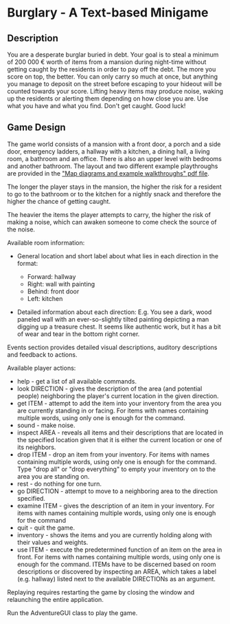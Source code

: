 # Burglary - A Text-based Minigame

## Description

You are a desperate burglar buried in debt. Your goal is to steal a minimum of 200 000 € worth of items from a mansion during night-time without getting caught by the residents in order to pay off the debt. The more you score on top, the better. You can only carry so much at once, but anything you manage to deposit on the street before escaping to your hideout will be counted towards your score. Lifting heavy items may produce noise, waking up the residents or alerting them depending on how close you are. Use what you have and what you find. Don't get caught. Good luck!

## Game Design

The game world consists of a mansion with a front door, a porch and a side door, emergency ladders, a hallway with a kitchen, a dining hall, a living room, a bathroom and an office. There is also an upper level with bedrooms and another bathroom. The layout and two different example playthroughs are provided in the ["Map diagrams and example walkthroughs" pdf file](https://github.com/MiroKeimioniemi/Burglary-A-Text-based-Minigame/blob/master/Map%20diagram%20and%20example%20walkthroughs.pdf).

The longer the player stays in the mansion, the higher the risk for a resident to go to the bathroom or to the kitchen for a nightly snack and therefore the higher the chance of getting caught.

The heavier the items the player attempts to carry, the higher the risk of making a noise, which can awaken someone to come check the source of the noise.

Available room information:

- General location and short label about what lies in each direction in the format:

    - Forward: hallway
    - Right: wall with painting
    - Behind: front door
    - Left: kitchen

- Detailed information about each direction:
  E.g. You see a dark, wood paneled wall with an ever-so-slightly tilted painting depicting a man digging up a treasure chest. It seems like authentic work, but it 
  has a bit of wear and tear in the bottom right corner.

Events section provides detailed visual descriptions, auditory descriptions and feedback to actions.

Available player actions:

- help - get a list of all available commands.
- look DIRECTION - gives the description of the area (and potential people) neighboring the player's current location in the given direction.
- get ITEM - attempt to add the item into your inventory from the area you are currently standing in or facing. For items with names containing multiple words, using only one is enough for the command.
- sound - make noise.
- inspect AREA - reveals all items and their descriptions that are located in the specified location given that it is either the current location or one of its neighbors.
- drop ITEM - drop an item from your inventory. For items with names containing multiple words, using only one is enough for the command. Type "drop all" or "drop everything" to empty your inventory on to the area you are standing on.
- rest - do nothing for one turn.
- go DIRECTION - attempt to move to a neighboring area to the direction specified.
- examine ITEM - gives the description of an item in your inventory. For items with names containing multiple words, using only one is enough for the command
- quit - quit the game.
- inventory - shows the items and you are currently holding along with their values and weights.
- use ITEM - execute the predetermined function of an item on the area in front. For items with names containing multiple words, using only one is enough for the command.
ITEMs have to be discerned based on room descriptions or discovered by inspecting an AREA, which takes a label (e.g. hallway) listed next to the available DIRECTIONs as an argument.

Replaying requires restarting the game by closing the window and relaunching the entire application.

Run the AdventureGUI class to play the game.
